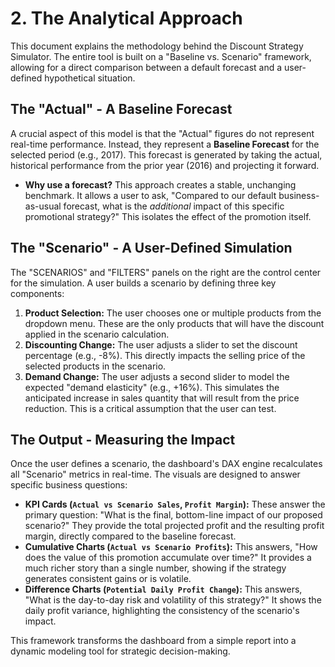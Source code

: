 # 2. The Analytical Approach

This document explains the methodology behind the Discount Strategy Simulator. The entire tool is built on a "Baseline vs. Scenario" framework, allowing for a direct comparison between a default forecast and a user-defined hypothetical situation.

## The "Actual" - A Baseline Forecast

A crucial aspect of this model is that the "Actual" figures do not represent real-time performance. Instead, they represent a **Baseline Forecast** for the selected period (e.g., 2017). This forecast is generated by taking the actual, historical performance from the prior year (2016) and projecting it forward.

*   **Why use a forecast?** This approach creates a stable, unchanging benchmark. It allows a user to ask, "Compared to our default business-as-usual forecast, what is the *additional* impact of this specific promotional strategy?" This isolates the effect of the promotion itself.

## The "Scenario" - A User-Defined Simulation

The "SCENARIOS" and "FILTERS" panels on the right are the control center for the simulation. A user builds a scenario by defining three key components:

1.  **Product Selection:** The user chooses one or multiple products from the dropdown menu. These are the only products that will have the discount applied in the scenario calculation.
2.  **Discounting Change:** The user adjusts a slider to set the discount percentage (e.g., -8%). This directly impacts the selling price of the selected products in the scenario.
3.  **Demand Change:** The user adjusts a second slider to model the expected "demand elasticity" (e.g., +16%). This simulates the anticipated increase in sales quantity that will result from the price reduction. This is a critical assumption that the user can test.

## The Output - Measuring the Impact

Once the user defines a scenario, the dashboard's DAX engine recalculates all "Scenario" metrics in real-time. The visuals are designed to answer specific business questions:

*   **KPI Cards (`Actual vs Scenario Sales`, `Profit Margin`):** These answer the primary question: "What is the final, bottom-line impact of our proposed scenario?" They provide the total projected profit and the resulting profit margin, directly compared to the baseline forecast.
*   **Cumulative Charts (`Actual vs Scenario Profits`):** This answers, "How does the value of this promotion accumulate over time?" It provides a much richer story than a single number, showing if the strategy generates consistent gains or is volatile.
*   **Difference Charts (`Potential Daily Profit Change`):** This answers, "What is the day-to-day risk and volatility of this strategy?" It shows the daily profit variance, highlighting the consistency of the scenario's impact.

This framework transforms the dashboard from a simple report into a dynamic modeling tool for strategic decision-making.

